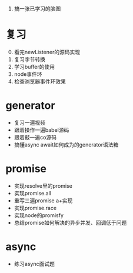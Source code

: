 1. 搞一张已学习的脑图

# 复习
0. 看完newListener的源码实现
1. 复习字节转换
2. 学习buffer的使用
1. node事件环
2. 检查浏览器事件环效果

# generator
- 复习一遍视频
- 跟着操作一遍babel源码
- 跟着敲一遍co源码
- 搞懂async await如何成为的generator语法糖

# promise
- 实现resolve里的promise
- 实现promise.all
- 重写三遍promise a+实现
- 实现promise.race
- 实现node的promisfy
- 总结promise如何解决的异步并发、回调低于问题

# async
- 练习async面试题
